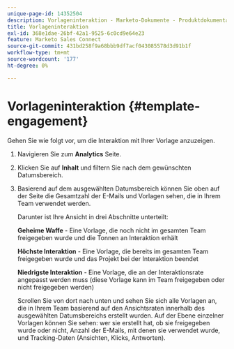 ```yaml
---
unique-page-id: 14352504
description: Vorlageninteraktion - Marketo-Dokumente - Produktdokumentation
title: Vorlageninteraktion
exl-id: 368e1dae-26bf-42a1-9525-6c0cd9e64e23
feature: Marketo Sales Connect
source-git-commit: 431bd258f9a68bbb9df7acf043085578d3d91b1f
workflow-type: tm+mt
source-wordcount: '177'
ht-degree: 0%

---
```


# Vorlageninteraktion {#template-engagement}

Gehen Sie wie folgt vor, um die Interaktion mit Ihrer Vorlage anzuzeigen.

1. Navigieren Sie zum **Analytics** Seite.

1. Klicken Sie auf **Inhalt** und filtern Sie nach dem gewünschten Datumsbereich.

1. Basierend auf dem ausgewählten Datumsbereich können Sie oben auf der Seite die Gesamtzahl der E-Mails und Vorlagen sehen, die in Ihrem Team verwendet werden.

   Darunter ist Ihre Ansicht in drei Abschnitte unterteilt:

   **Geheime Waffe** - Eine Vorlage, die noch nicht im gesamten Team freigegeben wurde und die Tonnen an Interaktion erhält

   **Höchste Interaktion** - Eine Vorlage, die bereits im gesamten Team freigegeben wurde und das Projekt bei der Interaktion beendet

   **Niedrigste Interaktion** - Eine Vorlage, die an der Interaktionsrate angepasst werden muss (diese Vorlage kann im Team freigegeben oder nicht freigegeben werden)

   Scrollen Sie von dort nach unten und sehen Sie sich alle Vorlagen an, die in Ihrem Team basierend auf den Ansichtsraten innerhalb des ausgewählten Datumsbereichs erstellt wurden. Auf der Ebene einzelner Vorlagen können Sie sehen: wer sie erstellt hat, ob sie freigegeben wurde oder nicht, Anzahl der E-Mails, mit denen sie verwendet wurde, und Tracking-Daten (Ansichten, Klicks, Antworten).
